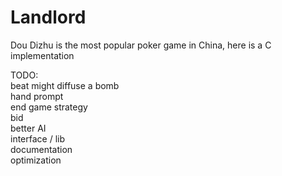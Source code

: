Landlord
========

Dou Dizhu is the most popular poker game in China, here is a C implementation  

TODO:  
beat might diffuse a bomb  
hand prompt  
end game strategy  
bid  
better AI  
interface / lib  
documentation  
optimization  

